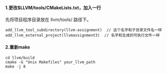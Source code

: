 #### 1.更改$LLVM/tools/CMakeLists.txt，加入一行

先将项目程序目录放在 llvm/tools/ 路径下。

```
add_llvm_tool_subdirectory(llvm-assignment)  // 这个名字和子目录文件名一样
add_llvm_external_project(llvmassignment3)  // 名字和生成的可执行文件一样
```

#### 2.重新make

```
cd llvm/build
cmake -G "Unix Makefiles" your_llvm_path
make -j 8
```
